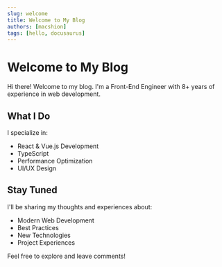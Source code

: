 ```yaml
---
slug: welcome
title: Welcome to My Blog
authors: [macshion]
tags: [hello, docusaurus]
---
```


# Welcome to My Blog

Hi there! Welcome to my blog. I'm a Front-End Engineer with 8+ years of experience in web development.

<!-- truncate -->

## What I Do

I specialize in:
- React & Vue.js Development
- TypeScript
- Performance Optimization
- UI/UX Design

## Stay Tuned

I'll be sharing my thoughts and experiences about:
- Modern Web Development
- Best Practices
- New Technologies
- Project Experiences

Feel free to explore and leave comments! 